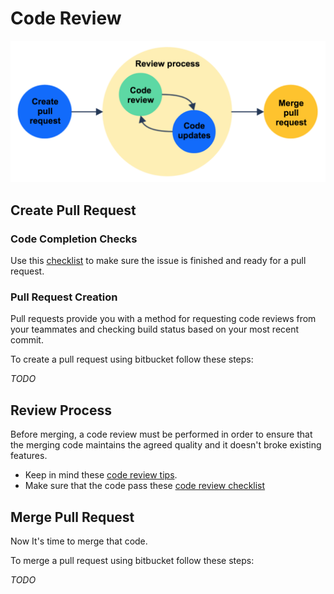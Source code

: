 # Code Review

![Review process](./images/review_process.png)

## Create Pull Request

### Code Completion Checks
Use this [checklist](./CODE_COMPLETION_CHECKLIST.md) to make sure the issue is finished and ready for a pull request.


### Pull Request Creation
Pull requests provide you with a method for requesting code reviews from your teammates and checking build status based on your most recent commit.
 
To create a pull request using bitbucket follow these steps:

*TODO*


## Review Process
Before merging, a code review must be performed in order to ensure that the merging code maintains the agreed quality and it doesn't broke existing features.

* Keep in mind these [code review tips](./CODE_REVIEW_TIPS.md).
* Make sure that the code pass these [code review checklist](./CODE_REVIEW_CHECKLIST.md)

## Merge Pull Request
Now It's time to merge that code. 

To merge a pull request using bitbucket follow these steps:

*TODO*
